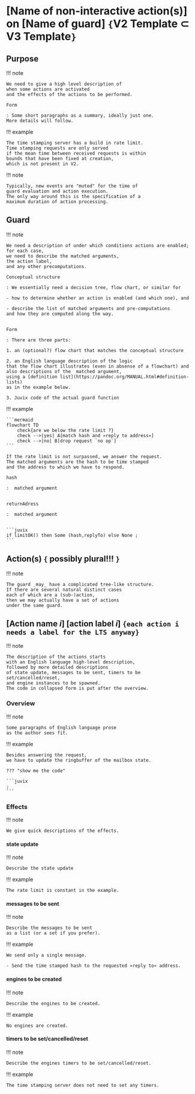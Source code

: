 # [Name of non-interactive action(s)] on [Name of guard] `{`V2 Template ⊂ V3 Template`}`

## Purpose

!!! note

	We need to give a high level description of
	when some actions are activated
	and the effects of the actions to be performed.
	
	Form
	
	: Some short paragraphs as a summary, ideally just one. 
	More details will follow.

!!! example

	The time stamping server has a build in rate limit.
	Time stamping requests are only served 
	if the mean time between received requests is within 
	bounds that have been fixed at creation,
	which is not present in V2.

!!! note

	Typically, new events are "muted" for the time of 
	guard evaluation and action execution.
	The only way around this is the specification of a 
	maximum duration of action processing.

## Guard

!!! note

	We need a description of under which conditions actions are enabled;
	for each case, 
	we need to describe the matched arguments,
	the action label, 
	and any other precomputations.

	Conceptual structure
	
	: We essentially need a decision tree, flow chart, or similar for 
	
	- how to determine whether an action is enabled (and which one), and
	
	- describe the list of matched arguments and pre-computations 
	and how they are computed along the way.


	Form
	
	: There are three parts: 
	
	1. an (optional?) flow chart that matches the conceptual structure

	2. an English language description of the logic
	that the flow chart illustrates (even in absense of a flowchart) and
	also descriptions of the  matched argument,
	using a [definition list](https://pandoc.org/MANUAL.html#definition-lists)
	as in the example below.
	
	3. Juvix code of the actual guard function

<!--ᚦ: [let's keep this one/three lines of Chris's here, just in case]
Guards can provide information (similar to pattern-matching) which can then be used in the action. Each guard should come with a specified type `LocalData -> Maybe<T>` where `T` is the data that the guard will bind (pattern-match) out of the local data if (and only if) it matches.
-->

!!! example

	```mermaid
	flowchart TD
		check{are we below the rate limit ?}
		check -->|yes| A[match hash and »reply to address«]
		check -->|no| B[drop request `no op`]
	```

	If the rate limit is not surpassed, we answer the request.
	The matched arguments are the hash to be time stamped
	and the address to which we have to respond. 
	
	hash
	
	:  matched argument
	
	
	returnAdress
	
	:  matched argument
		

	```juvix
	if limitOK() then Some (hash,replyTo) else None ;
	```

## Action(s) `{` possibly plural!!! `}`

!!! note

	The guard _may_ have a complicated tree-like structure.
	If there are several natural distinct cases 
	each of which are a (sub-)action,
	then we may actually have a set of actions
	under the same guard.
	
	
 <!--!!! example
¶
	There is always the `no op` opeartion as default,
	which just drops the message.
-->

## [Action name $i$] [action label $i$] `{each action i needs a label for the LTS anyway}`

!!! note 
	
	The description of the actions starts 
	with an English language high-level description,
	followed by more detailed descriptions
	of state update, messages to be sent, timers to be set/cancelled/reset,
	and engine instances to be spawned.
	The code in collapsed form is put after the overview.

### Overview

!!! note

	Some paragraphs of English language prose
	as the author sees fit.

!!! example

	Besides answering the request,
	we have to update the ringbuffer of the mailbox state.

    ??? "show me the code"
	
	```juvix
	;
	```

<!-- ᚦdon't think we need this any more
!!! todo

	simple juvix code example of client server
-->	
	

### Effects

!!! note

	We give quick descriptions of the effects.

#### state update

!!! note

	Describe the state update
	
!!! example

	The rate limit is constant in the example.

#### messages to be sent

!!! note

	Describe the messages to be sent
	as a list (or a set if you prefer).
	
!!! example

	We send only a single message. 
	
	- Send the time stamped hash to the requested »reply to« address.
	
#### engines to be created

!!! note

	Describe the engines to be created.

!!! example

	No engines are created.

#### timers to be set/cancelled/reset 

!!! note

	Describe the engines timers to be set/cancelled/reset.
	
!!! example

	The time stamping server does not need to set any timers.
	
